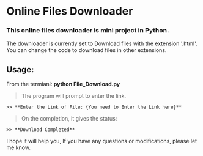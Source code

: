 # Online Files Downloader

### This online files downloader is mini project in Python.

The downloader is currently set to Download files with the extension '.html'. You can change the code to download files in other extensions.

## Usage:
From the termianl: **python File_Download.py**

> The program will prompt to enter the link.

	>> **Enter the Link of File: {You need to Enter the Link here}**

> On the completion, it gives the status: 

	>> **Download Completed**

I hope it will help you, If you have any questions or modifications, please let me know.
